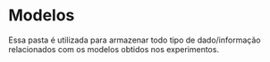 # Modelos

Essa pasta é utilizada para armazenar todo tipo de dado/informação relacionados com os modelos obtidos nos experimentos.


